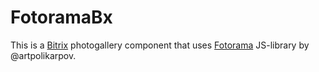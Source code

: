 # FotoramaBx

This is a [Bitrix](http://1c-bitrix.ru) photogallery component that uses 
[Fotorama](http://fotorama.io) JS-library by @artpolikarpov.
